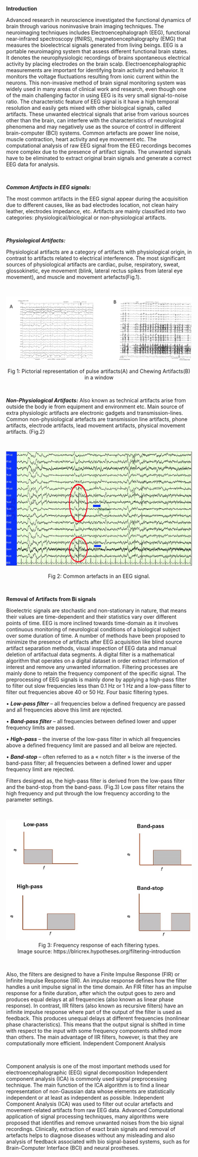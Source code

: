 
**Introduction** 

Advanced research in neuroscience investigated the functional dynamics of brain through various noninvasive brain imaging techniques. The neuroimaging techniques includes Electroencephalograph (EEG), functional near-infrared spectroscopy (fNIRS), magnetoencephalography (EMG) that measures the bioelectrical signals generated from living beings. EEG is a portable neuroimaging system that assess different functional brain states. It denotes the neurophysiologic recordings of brains spontaneous electrical activity by placing electrodes on the brain scalp. Electroencephalographic measurements are important for identifying brain activity and behavior. It monitors the voltage fluctuations resulting from ionic current within the neurons. This non-invasive method of brain signal monitoring system was widely used in many areas of clinical work and research, even though one of the main challenging factor in using EEG  is its very small signal-to-noise ratio. The characteristic feature of EEG signal is it have a high temporal resolution and easily gets mixed with other biological signals, called artifacts. These unwanted electrical signals that arise from various sources other than the brain, can interfere with the characteristics of neurological phenomena and may negatively use as the source of control in different brain-computer (BCI) systems. Common artefacts are power line noise, muscle contraction, heart activity and eye movement etc. The computational analysis of raw EEG signal from the EEG recordings becomes more complex due to the presence of artifact signals. The unwanted signals have to be eliminated to extract original brain signals and generate a correct EEG data for analysis.

&nbsp;

***Common Artifacts in EEG signals:***

 The most common artifacts in the EEG signal appear during the acquisition due to different causes, like as bad electrodes location, not clean hairy leather, electrodes impedance, etc. Artifacts are mainly classified into two categories: physiological/biological or non-physiological artifacts. 

&nbsp;

***Physiological Artifacts:*** 

Physiological artifacts are a category of artifacts with physiological origin, in contrast to artifacts related to electrical interference. The most significant sources of physiological artifacts are cardiac, pulse, respiratory, sweat, glossokinetic, eye movement (blink, lateral rectus spikes from lateral eye movement), and muscle and movement artefacts(Fig.1).

&nbsp;




<center><img src="images/1.png" title="" /></center>
&nbsp;

   <center>Fig 1: Pictorial representation of pulse artifacts(A) and Chewing Artifacts(B) in a window</center>
             
          
&nbsp;

***Non-Physiological Artifacts:*** Also known as technical artifacts arise from outside the body ie from equipment and environment etc. Main source of extra physiologic artifacts are electronic gadgets and transmission-lines. Common non-physiological artefacts are transmission line artifacts, phone artifacts, electrode artifacts, lead movement artifacts, physical movement artifacts. (Fig.2)









&nbsp;
<center><img src="images/2.png" title="" /></center>
&nbsp;
<center>Fig 2: Common artefacts in an EEG signal.</center>

&nbsp;

**Removal of Artifacts from Bi signals**

Bioelectric signals are stochastic and non-stationary in nature, that means their values are time-dependent and their statistics vary over different points of time. EEG is more inclined towards time-domain as it involves continuous monitoring of neurological conditions of a biological subject over some duration of time. A number of methods have been proposed to minimize the presence of artifacts after EEG acquisition like blind source artifact separation methods, visual inspection of EEG data and manual deletion of artifactual data segments.    A digital filter is a mathematical algorithm that operates on a digital dataset in order extract information of interest and remove any unwanted information. Filtering processes are mainly done to retain the frequency component of the specific signal. The preprocessing of EEG signals is mainly done by applying a high-pass filter to filter out slow frequencies less than 0.1 Hz or 1 Hz and a low-pass filter to filter out frequencies above 40 or 50 Hz. Four basic filtering types.

•	***Low-pass filter*** – all frequencies below a defined frequency are passed and all frequencies above this limit are rejected.

•	***Band-pass filter*** – all frequencies between defined lower and upper frequency limits are passed.

•	***High-pass*** – the inverse of the low-pass filter in which all frequencies above a defined frequency limit are passed and all below are rejected.

•	***Band-stop*** – often referred to as a « notch filter » is the inverse of the band-pass filter; all frequencies between a defined lower and upper frequency limit are rejected.

Filters designed as, the high-pass filter is derived from the low-pass filter and the band-stop from the band-pass. (Fig.3) Low pass filter retains the high frequency and put through the low frequency according to the parameter settings.



&nbsp;





<center><img src="images/3.png" title="" /></center>

<center>Fig 3: Frequency response of each filtering types.</center>
 <center>Image source: https://blricrex.hypotheses.org/filtering-introduction</center>
   
&nbsp;

Also, the filters are designed to have a Finite Impulse Response (FIR) or Infinite Impulse Response (IIR).   An impulse response defines how the filter handles a unit impulse signal in the time domain. An FIR filter has an impulse response for a finite duration, after which the output goes to zero and produces equal delays at all frequencies (also known as linear phase response). In contrast, IIR filters (also known as recursive filters) have an infinite impulse response where part of the output of the filter is used as feedback. This produces unequal delays at different frequencies (nonlinear phase characteristics). This means that the output signal is shifted in time with respect to the input with some frequency components shifted more than others.  The main advantage of IIR filters, however, is that they are computationally more efficient. 
Independent Component Analysis

&nbsp;


Component analysis is one of the most important methods used for electroencephalographic (EEG) signal decomposition Independent component analysis (ICA) is commonly used signal preprocessing technique. The main function of the ICA algorithm is to find a linear representation of non-Gaussian data whose elements are statistically independent or at least as independent as possible. Independent Component Analysis (ICA) was used to filter out ocular artefacts and movement-related artifacts from raw EEG data. Advanced Computational application of signal processing techniques, many algorithms were proposed that identifies and remove unwanted noises from the bio signal recordings. Clinically, extraction of exact brain signals and removal of artefacts helps to diagnose diseases without any misleading and also analysis of feedback associated with bio signal-based systems, such as for Brain-Computer Interface (BCI) and neural prostheses.
